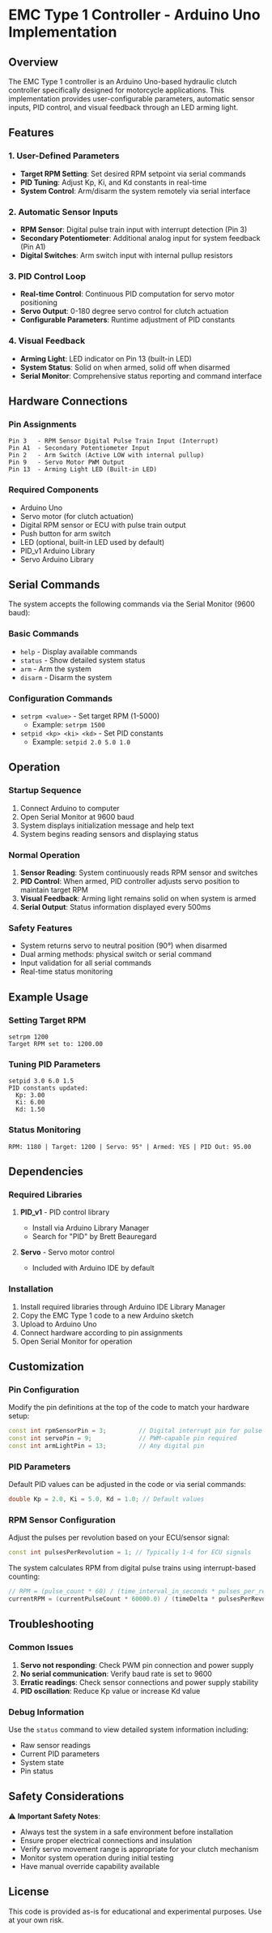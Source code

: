 # EMC Type 1 Controller - Arduino Uno Implementation

## Overview
The EMC Type 1 controller is an Arduino Uno-based hydraulic clutch controller specifically designed for motorcycle applications. This implementation provides user-configurable parameters, automatic sensor inputs, PID control, and visual feedback through an LED arming light.

## Features

### 1. User-Defined Parameters
- **Target RPM Setting**: Set desired RPM setpoint via serial commands
- **PID Tuning**: Adjust Kp, Ki, and Kd constants in real-time
- **System Control**: Arm/disarm the system remotely via serial interface

### 2. Automatic Sensor Inputs
- **RPM Sensor**: Digital pulse train input with interrupt detection (Pin 3)
- **Secondary Potentiometer**: Additional analog input for system feedback (Pin A1)
- **Digital Switches**: Arm switch input with internal pullup resistors

### 3. PID Control Loop
- **Real-time Control**: Continuous PID computation for servo motor positioning
- **Servo Output**: 0-180 degree servo control for clutch actuation
- **Configurable Parameters**: Runtime adjustment of PID constants

### 4. Visual Feedback
- **Arming Light**: LED indicator on Pin 13 (built-in LED)
- **System Status**: Solid on when armed, solid off when disarmed
- **Serial Monitor**: Comprehensive status reporting and command interface

## Hardware Connections

### Pin Assignments
```
Pin 3   - RPM Sensor Digital Pulse Train Input (Interrupt)
Pin A1  - Secondary Potentiometer Input
Pin 2   - Arm Switch (Active LOW with internal pullup)
Pin 9   - Servo Motor PWM Output
Pin 13  - Arming Light LED (Built-in LED)
```

### Required Components
- Arduino Uno
- Servo motor (for clutch actuation)
- Digital RPM sensor or ECU with pulse train output
- Push button for arm switch
- LED (optional, built-in LED used by default)
- PID_v1 Arduino Library
- Servo Arduino Library

## Serial Commands

The system accepts the following commands via the Serial Monitor (9600 baud):

### Basic Commands
- `help` - Display available commands
- `status` - Show detailed system status
- `arm` - Arm the system
- `disarm` - Disarm the system

### Configuration Commands
- `setrpm <value>` - Set target RPM (1-5000)
  - Example: `setrpm 1500`
- `setpid <kp> <ki> <kd>` - Set PID constants
  - Example: `setpid 2.0 5.0 1.0`

## Operation

### Startup Sequence
1. Connect Arduino to computer
2. Open Serial Monitor at 9600 baud
3. System displays initialization message and help text
4. System begins reading sensors and displaying status

### Normal Operation
1. **Sensor Reading**: System continuously reads RPM sensor and switches
2. **PID Control**: When armed, PID controller adjusts servo position to maintain target RPM
3. **Visual Feedback**: Arming light remains solid on when system is armed
4. **Serial Output**: Status information displayed every 500ms

### Safety Features
- System returns servo to neutral position (90°) when disarmed
- Dual arming methods: physical switch or serial command
- Input validation for all serial commands
- Real-time status monitoring

## Example Usage

### Setting Target RPM
```
setrpm 1200
Target RPM set to: 1200.00
```

### Tuning PID Parameters
```
setpid 3.0 6.0 1.5
PID constants updated:
  Kp: 3.00
  Ki: 6.00
  Kd: 1.50
```

### Status Monitoring
```
RPM: 1180 | Target: 1200 | Servo: 95° | Armed: YES | PID Out: 95.00
```

## Dependencies

### Required Libraries
1. **PID_v1** - PID control library
   - Install via Arduino Library Manager
   - Search for "PID" by Brett Beauregard

2. **Servo** - Servo motor control
   - Included with Arduino IDE by default

### Installation
1. Install required libraries through Arduino IDE Library Manager
2. Copy the EMC Type 1 code to a new Arduino sketch
3. Upload to Arduino Uno
4. Connect hardware according to pin assignments
5. Open Serial Monitor for operation

## Customization

### Pin Configuration
Modify the pin definitions at the top of the code to match your hardware setup:
```cpp
const int rpmSensorPin = 3;         // Digital interrupt pin for pulse train
const int servoPin = 9;             // PWM-capable pin required
const int armLightPin = 13;         // Any digital pin
```

### PID Parameters
Default PID values can be adjusted in the code or via serial commands:
```cpp
double Kp = 2.0, Ki = 5.0, Kd = 1.0; // Default values
```

### RPM Sensor Configuration
Adjust the pulses per revolution based on your ECU/sensor signal:
```cpp
const int pulsesPerRevolution = 1; // Typically 1-4 for ECU signals
```

The system calculates RPM from digital pulse trains using interrupt-based counting:
```cpp
// RPM = (pulse_count * 60) / (time_interval_in_seconds * pulses_per_revolution)
currentRPM = (currentPulseCount * 60000.0) / (timeDelta * pulsesPerRevolution);
```

## Troubleshooting

### Common Issues
1. **Servo not responding**: Check PWM pin connection and power supply
2. **No serial communication**: Verify baud rate is set to 9600
3. **Erratic readings**: Check sensor connections and power supply stability
4. **PID oscillation**: Reduce Kp value or increase Kd value

### Debug Information
Use the `status` command to view detailed system information including:
- Raw sensor readings
- Current PID parameters
- System state
- Pin status

## Safety Considerations

⚠️ **Important Safety Notes**:
- Always test the system in a safe environment before installation
- Ensure proper electrical connections and insulation
- Verify servo movement range is appropriate for your clutch mechanism
- Monitor system operation during initial testing
- Have manual override capability available

## License
This code is provided as-is for educational and experimental purposes. Use at your own risk.